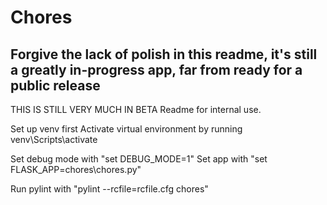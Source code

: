 # Chores
## Forgive the lack of polish in this readme, it's still a greatly in-progress app, far from ready for a public release

THIS IS STILL VERY MUCH IN BETA
Readme for internal use.

Set up venv first
Activate virtual environment by running venv\Scripts\activate

Set debug mode with "set DEBUG_MODE=1"
Set app with "set FLASK_APP=chores\chores.py"

Run pylint with "pylint --rcfile=rcfile.cfg chores"
